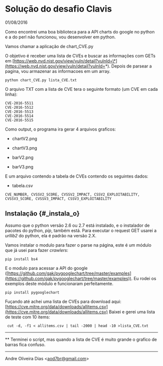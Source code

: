 Solução do desafio Clavis
=========================

01/08/2016

Como encontrei uma boa biblioteca para a API charts do google no python
e a do perl não funcionou, vou desenvolver em python.

Vamos chamar a aplicação de chart\_CVE.py

O objetivo é receber uma lista de CVEs e buscar as informações com GETs
em
[https://web.nvd.nist.gov/view/vuln/detail?vulnId=\*](https://web.nvd.nist.gov/view/vuln/detail?vulnId=*).
Depois de parsear a pagina, vou armazenar as informacoes em um array.

    python chart_CVE.py lista_CVE.txt

O arquivo TXT com a lista de CVE tera o seguinte formato (um CVE em cada
linha):

    CVE-2016-5511
    CVE-2016-5512
    CVE-2016-5513
    CVE-2016-5514
    CVE-2016-5515

Como output, o programa ira gerar 4 arquivos graficos:

-   chartV2.png

-   chartV3.png

-   barV2.png

-   barV3.png

E um arquivo contendo a tabela de CVEs contendo os seguintes dados:

-   tabela.csv

<!-- -->

    CVE_NUMBER, CVSSV2_SCORE, CVSSV2_IMPACT, CSSV2_EXPLOITABILITY, CVSSV3_SCORE, CVSSV3_IMPACT, CSSV3_EXPLOITABILITY

Instalação {#_instala_o}
----------

Assumo que o python versão 2.6 ou 2.7 está instalado, e o instalador de
pacotes do python, *pip*, também está. Para executar o request GET
usarei a *urllib2* do python, ela é padrão na versão 2.X.

Vamos instalar o modulo para fazer o parse na página, este é um módulo
que já usei para fazer *crawlers*:

    pip install bs4

E o modulo para acessar a API do google
([https://github.com/gak/pygooglechart/tree/master/examples](https://github.com/gak/pygooglechart/tree/master/examples)).
Eu rodei os exemplos deste módulo e funcionaram perfeitamente.

    pip install pygooglechart

Fuçando até achei uma lista de CVEs para download aqui:
[https://cve.mitre.org/data/downloads/allitems.csv](https://cve.mitre.org/data/downloads/allitems.csv)
Baixei e gerei uma lista de teste com 10 items:

     cut -d, -f1 < allitems.csv | tail -2000 | head -10 >lista_CVE.txt

  ---- -----------------------------------------------------------------------------------------------
  **   Terminei o script, mas quando a lista de CVE é muito grande o grafico de barras fica confuso.
  ---- -----------------------------------------------------------------------------------------------

Andre Oliveira Dias \<[aod7br@gmail.com](mailto:aod7br@gmail.com)\>
